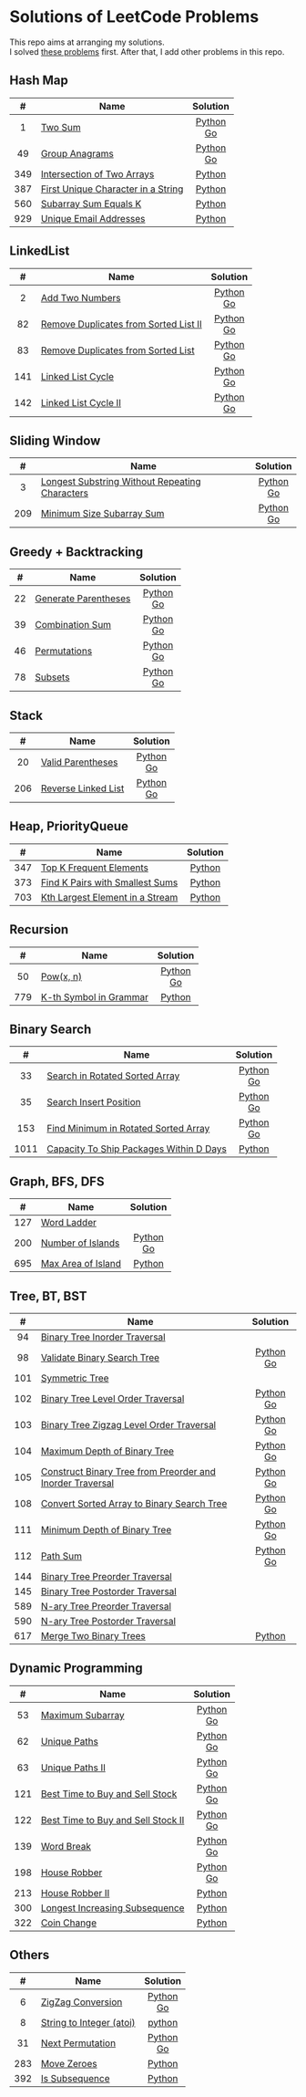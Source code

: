 # Solutions of LeetCode Problems

This repo aims at arranging my solutions.<br>
I solved [these problems](https://1kohei1.com/leetcode/) first. After that, I add other problems in this repo.

## Hash Map
#|Name|Solution
:----:|----|:----:
1 | [Two Sum](https://leetcode.com/problems/two-sum/) | [Python](https://github.com/Tiger-0512/leetcode/blob/main/python/1_two-sum.py) <br> [Go](https://github.com/Tiger-0512/leetcode/blob/main/go/1_two-sum.go)
49 | [Group Anagrams](https://leetcode.com/problems/group-anagrams/) | [Python](https://github.com/Tiger-0512/leetcode/blob/main/python/49_group-anagrams.py) <br> [Go](https://github.com/Tiger-0512/leetcode/blob/main/go/49_group-anagrams.go)
349 | [Intersection of Two Arrays](https://leetcode.com/problems/intersection-of-two-arrays/) | [Python](https://github.com/Tiger-0512/leetcode/blob/main/python/349_intersection-of-two-arrays.py)
387 | [First Unique Character in a String](https://leetcode.com/problems/first-unique-character-in-a-string/) | [Python](https://github.com/Tiger-0512/leetcode/blob/main/python/387_first-unique-character-in-a-string.py)
560 | [Subarray Sum Equals K](https://leetcode.com/problems/subarray-sum-equals-k/) | [Python](https://github.com/Tiger-0512/leetcode/blob/main/python/560_subarray-sum-equals-k.py)
929 | [Unique Email Addresses](https://leetcode.com/problems/unique-email-addresses/) | [Python](https://github.com/Tiger-0512/leetcode/blob/main/python/929_unique-email-addresses.py)

## LinkedList
#|Name|Solution
:----:|----|:----:
2 | [Add Two Numbers](https://leetcode.com/problems/add-two-numbers/) | [Python](https://github.com/Tiger-0512/leetcode/blob/main/python/2_add-two-numbers.py) <br> [Go](https://github.com/Tiger-0512/leetcode/blob/main/go/2_add-two-numbers.go)
82 | [Remove Duplicates from Sorted List II](https://leetcode.com/problems/remove-duplicates-from-sorted-list-ii/) | [Python](https://github.com/Tiger-0512/leetcode/blob/main/python/82_remove-duplicates-from-sorted-list-ii.py) <br> [Go](https://github.com/Tiger-0512/leetcode/blob/main/go/82_remove-duplicates-from-sorted-list-ii.go)
83 | [Remove Duplicates from Sorted List](https://leetcode.com/problems/remove-duplicates-from-sorted-list/) | [Python](https://github.com/Tiger-0512/leetcode/blob/main/python/83_remove-duplicates-from-sorted-list.py) <br> [Go](https://github.com/Tiger-0512/leetcode/blob/main/go/83_remove-duplicates-from-sorted-list.go)
141 | [Linked List Cycle](https://leetcode.com/problems/linked-list-cycle/) | [Python](https://github.com/Tiger-0512/leetcode/blob/main/python/141_linked-list-cycle.py) <br> [Go](https://github.com/Tiger-0512/leetcode/blob/main/go/141_linked-list-cycle.go)
142 | [Linked List Cycle II](https://leetcode.com/problems/linked-list-cycle-ii/) | [Python](https://github.com/Tiger-0512/leetcode/blob/main/python/142_linked-list-cycle-ii.py) <br> [Go](https://github.com/Tiger-0512/leetcode/blob/main/go/142_linked-list-cycle-ii.go)

## Sliding Window
#|Name|Solution
:----:|----|:----:
3 | [Longest Substring Without Repeating Characters](https://leetcode.com/problems/longest-substring-without-repeating-characters/) | [Python](https://github.com/Tiger-0512/leetcode/blob/main/python/3_longest-substring-without-repeating-characters.py) <br> [Go](https://github.com/Tiger-0512/leetcode/blob/main/go/3_longest-substring-without-repeating-characters.go)
209 | [Minimum Size Subarray Sum](https://leetcode.com/problems/minimum-size-subarray-sum/) | [Python](https://github.com/Tiger-0512/leetcode/blob/main/python/209_minimum-size-subarray-sum.py) <br> [Go](https://github.com/Tiger-0512/leetcode/blob/main/go/209_minimum-size-subarray-sum.go)

## Greedy + Backtracking
#|Name|Solution
:----:|----|:----:
22 | [Generate Parentheses](https://leetcode.com/problems/generate-parentheses/) | [Python](https://github.com/Tiger-0512/leetcode/blob/main/python/22_generate-parentheses.py) <br> [Go](https://github.com/Tiger-0512/leetcode/blob/main/go/22_generate-parentheses.go)
39 | [Combination Sum](https://leetcode.com/problems/combination-sum/) | [Python](https://github.com/Tiger-0512/leetcode/blob/main/python/39_combination-sum.py) <br> [Go](https://github.com/Tiger-0512/leetcode/blob/main/go/39_combination-sum.go)
46 | [Permutations](https://leetcode.com/problems/permutations/) | [Python](https://github.com/Tiger-0512/leetcode/blob/main/python/46_permutations.py) <br> [Go](https://github.com/Tiger-0512/leetcode/blob/main/go/46_permutations.go)
78 | [Subsets](https://leetcode.com/problems/subsets/) | [Python](https://github.com/Tiger-0512/leetcode/blob/main/python/78_subsets.py) <br> [Go](https://github.com/Tiger-0512/leetcode/blob/main/go/78_subsets.go)

## Stack
#|Name|Solution
:----:|----|:----:
20 | [Valid Parentheses](https://leetcode.com/problems/valid-parentheses/) | [Python](https://github.com/Tiger-0512/leetcode/blob/main/python/20_valid-parentheses.py) <br> [Go](https://github.com/Tiger-0512/leetcode/blob/main/go/20_valid-parentheses.go)
206 | [Reverse Linked List](https://leetcode.com/problems/reverse-linked-list/) | [Python](https://github.com/Tiger-0512/leetcode/blob/main/python/206_reverse-linked-list.py) <br> [Go](https://github.com/Tiger-0512/leetcode/blob/main/go/206_reverse-linked-list.go)

## Heap, PriorityQueue
#|Name|Solution
:----:|----|:----:
347 | [Top K Frequent Elements](https://leetcode.com/problems/top-k-frequent-elements/) | [Python](https://github.com/Tiger-0512/leetcode/blob/main/python/347_top-k-frequent-elements.py)
373 | [Find K Pairs with Smallest Sums](https://leetcode.com/problems/find-k-pairs-with-smallest-sums/) | [Python](https://github.com/Tiger-0512/leetcode/blob/main/python/373_find-k-pairs-with-smallest-sums.py)
703 | [Kth Largest Element in a Stream](https://leetcode.com/problems/kth-largest-element-in-a-stream/) | [Python](https://github.com/Tiger-0512/leetcode/blob/main/python/703_kth-largest-element-in-a-stream.py)

## Recursion
#|Name|Solution
:----:|----|:----:
50 | [Pow(x, n)](https://leetcode.com/problems/powx-n/) | [Python](https://github.com/Tiger-0512/leetcode/blob/main/python/50_powx-n.py) <br> [Go](https://github.com/Tiger-0512/leetcode/blob/main/go/50_powx-n.go)
779 | [K-th Symbol in Grammar](https://leetcode.com/problems/k-th-symbol-in-grammar/) | [Python](https://github.com/Tiger-0512/leetcode/blob/main/python/779_k-th-symbol-in-grammar.py)

## Binary Search
#|Name|Solution
:----:|----|:----:
33 | [Search in Rotated Sorted Array](https://leetcode.com/problems/search-in-rotated-sorted-array/) | [Python](https://github.com/Tiger-0512/leetcode/blob/main/python/33_search-in-rotated-sorted-array.py) <br> [Go](https://github.com/Tiger-0512/leetcode/blob/main/go/33_search-in-rotated-sorted-array.go)
35 | [Search Insert Position](https://leetcode.com/problems/search-insert-position/) | [Python](https://github.com/Tiger-0512/leetcode/blob/main/python/35_search-insert-position.py) <br> [Go](https://github.com/Tiger-0512/leetcode/blob/main/go/35_search-insert-position.go)
153 | [Find Minimum in Rotated Sorted Array](https://leetcode.com/problems/find-minimum-in-rotated-sorted-array/) | [Python](https://github.com/Tiger-0512/leetcode/blob/main/python/153_find-minimum-in-rotated-sorted-array.py) <br> [Go](https://github.com/Tiger-0512/leetcode/blob/main/go/153_find-minimum-in-rotated-sorted-array.go)
1011 | [Capacity To Ship Packages Within D Days](https://leetcode.com/problems/capacity-to-ship-packages-within-d-days/) | [Python](https://github.com/Tiger-0512/leetcode/blob/main/python/1011_capacity-to-ship-packages-within-d-days.py)

## Graph, BFS, DFS
#|Name|Solution
:----:|----|:----:
127 | [Word Ladder](https://leetcode.com/problems/word-ladder/)
200 | [Number of Islands](https://leetcode.com/problems/number-of-islands/) | [Python](https://github.com/Tiger-0512/leetcode/blob/main/python/200_number-of-islands.py) <br> [Go](https://github.com/Tiger-0512/leetcode/blob/main/go/200_number-of-islands.go)
695 | [Max Area of Island](https://leetcode.com/problems/max-area-of-island/) | [Python](https://github.com/Tiger-0512/leetcode/blob/main/python/695_max-area-of-island.py)

## Tree, BT, BST
#|Name|Solution
:----:|----|:----:
94 | [Binary Tree Inorder Traversal](https://leetcode.com/problems/binary-tree-inorder-traversal/)
98 | [Validate Binary Search Tree](https://leetcode.com/problems/validate-binary-search-tree/) | [Python](https://github.com/Tiger-0512/leetcode/blob/main/python/98_validate-binary-search-tree.py) <br> [Go](https://github.com/Tiger-0512/leetcode/blob/main/go/98_validate-binary-search-tree.go)
101 | [Symmetric Tree](https://leetcode.com/problems/symmetric-tree/)
102 | [Binary Tree Level Order Traversal](https://leetcode.com/problems/binary-tree-level-order-traversal/) | [Python](https://github.com/Tiger-0512/leetcode/blob/main/python/102_binary-tree-level-order-traversal.py) <br> [Go](https://github.com/Tiger-0512/leetcode/blob/main/go/102_binary-tree-level-order-traversal.go)
103 | [Binary Tree Zigzag Level Order Traversal](https://leetcode.com/problems/binary-tree-zigzag-level-order-traversal/) | [Python](https://github.com/Tiger-0512/leetcode/blob/main/python/103_binary-tree-zigzag-level-order-traversal.py) <br> [Go](https://github.com/Tiger-0512/leetcode/blob/main/go/103_binary-tree-zigzag-level-order-traversal.go)
104 | [Maximum Depth of Binary Tree](https://leetcode.com/problems/maximum-depth-of-binary-tree/) | [Python](https://github.com/Tiger-0512/leetcode/blob/main/python/104_maximum-depth-of-binary-tree.py) [Go](https://github.com/Tiger-0512/leetcode/blob/main/go/104_maximum-depth-of-binary-tree.go)
105 | [Construct Binary Tree from Preorder and Inorder Traversal](https://leetcode.com/problems/construct-binary-tree-from-preorder-and-inorder-traversal/) | [Python](https://github.com/Tiger-0512/leetcode/blob/main/python/105_construct-binary-tree-from-preorder-and-inorder-traversal.py) <br> [Go](https://github.com/Tiger-0512/leetcode/blob/main/go/105_construct-binary-tree-from-preorder-and-inorder-traversal.go)
108 | [Convert Sorted Array to Binary Search Tree](https://leetcode.com/problems/convert-sorted-array-to-binary-search-tree/) | [Python](https://github.com/Tiger-0512/leetcode/blob/main/python/108_convert-sorted-array-to-binary-search-tree.py) <br> [Go](https://github.com/Tiger-0512/leetcode/blob/main/go/108_convert-sorted-array-to-binary-search-tree.go)
111 | [Minimum Depth of Binary Tree](https://leetcode.com/problems/minimum-depth-of-binary-tree/) | [Python](https://github.com/Tiger-0512/leetcode/blob/main/python/111_minimum-depth-of-binary-tree.py) <br> [Go](https://github.com/Tiger-0512/leetcode/blob/main/go/111_minimum-depth-of-binary-tree.go)
112 | [Path Sum](https://leetcode.com/problems/path-sum/) | [Python](https://github.com/Tiger-0512/leetcode/blob/main/python/112_path-sum.py) <br> [Go](https://github.com/Tiger-0512/leetcode/blob/main/go/112_path-sum.go)
144 | [Binary Tree Preorder Traversal](https://leetcode.com/problems/binary-tree-preorder-traversal/)
145 | [Binary Tree Postorder Traversal](https://leetcode.com/problems/binary-tree-postorder-traversal/)
589 | [N-ary Tree Preorder Traversal](https://leetcode.com/problems/n-ary-tree-preorder-traversal/)
590 | [N-ary Tree Postorder Traversal](https://leetcode.com/problems/n-ary-tree-postorder-traversal/)
617 | [Merge Two Binary Trees](https://leetcode.com/problems/merge-two-binary-trees/) | [Python](https://github.com/Tiger-0512/leetcode/blob/main/python/617_merge-two-binary-trees.py)

## Dynamic Programming
#|Name|Solution
:----:|----|:----:
53 | [Maximum Subarray](https://leetcode.com/problems/maximum-subarray/) | [Python](https://github.com/Tiger-0512/leetcode/blob/main/python/53_maximum-subarray.py) <br> [Go](https://github.com/Tiger-0512/leetcode/blob/main/go/53_maximum-subarray.go)
62 | [Unique Paths](https://leetcode.com/problems/unique-paths/) | [Python](https://github.com/Tiger-0512/leetcode/blob/main/python/62_unique-paths.py) <br> [Go](https://github.com/Tiger-0512/leetcode/blob/main/go/62_unique-paths.go)
63 | [Unique Paths II](https://leetcode.com/problems/unique-paths-ii/) | [Python](https://github.com/Tiger-0512/leetcode/blob/main/python/63_unique-paths-ii.py) <br> [Go](https://github.com/Tiger-0512/leetcode/blob/main/go/63_unique-paths-ii.go)
121 | [Best Time to Buy and Sell Stock](https://leetcode.com/problems/best-time-to-buy-and-sell-stock/) | [Python](https://github.com/Tiger-0512/leetcode/blob/main/python/121_best-time-to-buy-and-sell-stock.py) <br> [Go](https://github.com/Tiger-0512/leetcode/blob/main/go/121_best-time-to-buy-and-sell-stock.go)
122 | [Best Time to Buy and Sell Stock II](https://leetcode.com/problems/best-time-to-buy-and-sell-stock-ii/) | [Python](https://github.com/Tiger-0512/leetcode/blob/main/python/122_best-time-to-buy-and-sell-stock-ii.py) <br> [Go](https://github.com/Tiger-0512/leetcode/blob/main/go/122_best-time-to-buy-and-sell-stock-ii.go)
139 | [Word Break](https://leetcode.com/problems/word-break/) | [Python](https://github.com/Tiger-0512/leetcode/blob/main/python/139_word-break.py) <br> [Go](https://github.com/Tiger-0512/leetcode/blob/main/go/139-word-break.go)
198 | [House Robber](https://leetcode.com/problems/house-robber/) | [Python](https://github.com/Tiger-0512/leetcode/blob/main/python/198_house-robber.py) <br> [Go](https://github.com/Tiger-0512/leetcode/blob/main/go/198_house-robber.go)
213 | [House Robber II](https://leetcode.com/problems/house-robber-ii/) | [Python](https://github.com/Tiger-0512/leetcode/blob/main/python/213_house-robber-ii.py)
300 | [Longest Increasing Subsequence](https://leetcode.com/problems/longest-increasing-subsequence/) | [Python](https://github.com/Tiger-0512/leetcode/blob/main/python/300_longest-increasing-subsequence.py)
322 | [Coin Change](https://leetcode.com/problems/coin-change/) | [Python](https://github.com/Tiger-0512/leetcode/blob/main/python/322_coin-change.py)

## Others
#|Name|Solution
:----:|----|:----:
6 | [ZigZag Conversion](https://leetcode.com/problems/zigzag-conversion/) | [Python](https://github.com/Tiger-0512/leetcode/blob/main/python/6_zigzag-conversion.py) <br> [Go](https://github.com/Tiger-0512/leetcode/blob/main/go/6_zigzag-conversion.go) | [Python](https://github.com/Tiger-0512/leetcode/blob/main/python/8_string-to-integer-atoi.py)
8 | [String to Integer (atoi)](https://leetcode.com/problems/string-to-integer-atoi/) | [python](https://github.com/Tiger-0512/leetcode/blob/main/python/8_string-to-integer-atoi.py)
31 | [Next Permutation](https://leetcode.com/problems/next-permutation/) | [Python](https://github.com/Tiger-0512/leetcode/blob/main/python/31_next-permutation.py) <br> [Go](https://github.com/Tiger-0512/leetcode/blob/main/go/31_next-permutation.go)
283 | [Move Zeroes](https://leetcode.com/problems/move-zeroes/) | [Python](https://github.com/Tiger-0512/leetcode/blob/main/python/283_move-zeroes.py)
392 | [Is Subsequence](https://leetcode.com/problems/is-subsequence/) | [Python](https://github.com/Tiger-0512/leetcode/blob/main/python/392_is-subsequence.py)
